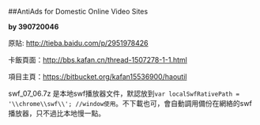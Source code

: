 ##AntiAds for Domestic Online Video Sites

**by 390720046**

原貼: http://tieba.baidu.com/p/2951978426

卡飯頁面：http://bbs.kafan.cn/thread-1507278-1-1.html

項目主頁：https://bitbucket.org/kafan15536900/haoutil

swf_07_06.7z 是本地swf播放器文件，默認放到`var localSwfRativePath = '\\chrome\\swf\\'; //window使用`。不下載也可，會自動調用備份在網絡的swf播放器，只不過比本地慢一點。
